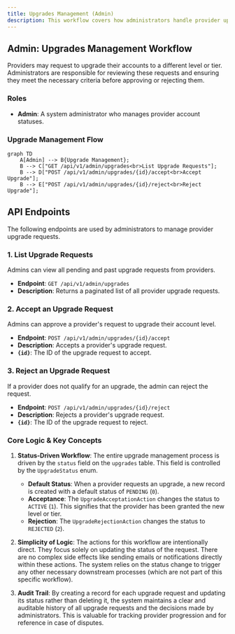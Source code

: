 ```yaml
---
title: Upgrades Management (Admin)
description: This workflow covers how administrators handle provider upgrade requests, including reviewing, accepting, and rejecting them.
---
```


## Admin: Upgrades Management Workflow

Providers may request to upgrade their accounts to a different level or tier. Administrators are responsible for reviewing these requests and ensuring they meet the necessary criteria before approving or rejecting them.

### Roles

*   **Admin**: A system administrator who manages provider account statuses.

### Upgrade Management Flow

```mermaid
graph TD
    A[Admin] --> B{Upgrade Management};
    B --> C["GET /api/v1/admin/upgrades<br>List Upgrade Requests"];
    B --> D["POST /api/v1/admin/upgrades/{id}/accept<br>Accept Upgrade"];
    B --> E["POST /api/v1/admin/upgrades/{id}/reject<br>Reject Upgrade"];
```

## API Endpoints

The following endpoints are used by administrators to manage provider upgrade requests.

### 1. List Upgrade Requests

Admins can view all pending and past upgrade requests from providers.

*   **Endpoint**: `GET /api/v1/admin/upgrades`
*   **Description**: Returns a paginated list of all provider upgrade requests.

### 2. Accept an Upgrade Request

Admins can approve a provider's request to upgrade their account level.

*   **Endpoint**: `POST /api/v1/admin/upgrades/{id}/accept`
*   **Description**: Accepts a provider's upgrade request.
*   **`{id}`**: The ID of the upgrade request to accept.

### 3. Reject an Upgrade Request

If a provider does not qualify for an upgrade, the admin can reject the request.

*   **Endpoint**: `POST /api/v1/admin/upgrades/{id}/reject`
*   **Description**: Rejects a provider's upgrade request.
*   **`{id}`**: The ID of the upgrade request to reject.

### Core Logic & Key Concepts

1.  **Status-Driven Workflow**: The entire upgrade management process is driven by the `status` field on the `upgrades` table. This field is controlled by the `UpgradeStatus` enum.
    *   **Default Status**: When a provider requests an upgrade, a new record is created with a default status of `PENDING` (`0`).
    *   **Acceptance**: The `UpgradeAcceptationAction` changes the status to `ACTIVE` (`1`). This signifies that the provider has been granted the new level or tier.
    *   **Rejection**: The `UpgradeRejectionAction` changes the status to `REJECTED` (`2`).

2.  **Simplicity of Logic**: The actions for this workflow are intentionally direct. They focus solely on updating the status of the request. There are no complex side effects like sending emails or notifications directly within these actions. The system relies on the status change to trigger any other necessary downstream processes (which are not part of this specific workflow).

3.  **Audit Trail**: By creating a record for each upgrade request and updating its status rather than deleting it, the system maintains a clear and auditable history of all upgrade requests and the decisions made by administrators. This is valuable for tracking provider progression and for reference in case of disputes. 